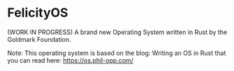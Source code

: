 # FelicityOS

(WORK IN PROGRESS)
A brand new Operating System written in Rust by the Goldmark Foundation. 

Note: This operating system is based on the blog: Writing an OS in Rust that you can read here: 
https://os.phil-opp.com/
